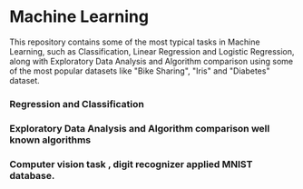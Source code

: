 # Machine Learning

This repository contains some of the most typical tasks in Machine Learning, such as Classification, Linear Regression and Logistic Regression, along with Exploratory Data Analysis and Algorithm comparison using some of the most popular datasets like "Bike Sharing", "Iris" and "Diabetes" dataset.

### Regression and Classification

### Exploratory Data Analysis and Algorithm comparison well known algorithms 

### Computer vision task , digit recognizer applied MNIST database.
